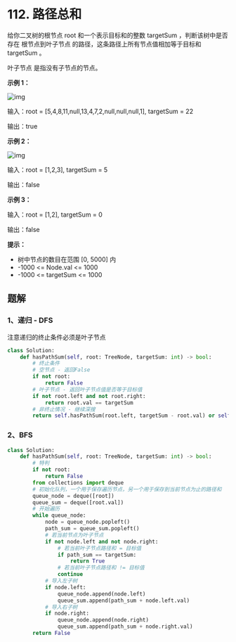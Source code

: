 # 112. 路径总和

给你二叉树的根节点 root 和一个表示目标和的整数 targetSum ，判断该树中是否存在 根节点到叶子节点 的路径，这条路径上所有节点值相加等于目标和 targetSum 。

叶子节点 是指没有子节点的节点。

 

**示例 1：**

![img](https://assets.leetcode.com/uploads/2021/01/18/pathsum1.jpg)

输入：root = [5,4,8,11,null,13,4,7,2,null,null,null,1], targetSum = 22

输出：true

**示例 2：**

![img](https://assets.leetcode.com/uploads/2021/01/18/pathsum2.jpg)

输入：root = [1,2,3], targetSum = 5

输出：false

**示例 3：**

输入：root = [1,2], targetSum = 0

输出：false

**提示：**

- 树中节点的数目在范围 [0, 5000] 内
- -1000 <= Node.val <= 1000
- -1000 <= targetSum <= 1000

## 题解

### 1、递归 - DFS

注意递归的终止条件必须是叶子节点

```python
class Solution:
    def hasPathSum(self, root: TreeNode, targetSum: int) -> bool:
        # 终止条件
        # 空节点 - 返回False
        if not root:
            return False
        # 叶子节点 - 返回叶子节点值是否等于目标值
        if not root.left and not root.right:
            return root.val == targetSum
        # 非终止情况 - 继续深搜
        return self.hasPathSum(root.left, targetSum - root.val) or self.hasPathSum(root.right, targetSum - root.val)
```



### 2、BFS

```python
class Solution:
    def hasPathSum(self, root: TreeNode, targetSum: int) -> bool:
        # 特判
        if not root:
            return False
        from collections import deque
        # 初始化队列，一个用于保存遍历节点，另一个用于保存到当前节点为止的路径和
        queue_node = deque([root])
        queue_sum = deque([root.val])
        # 开始遍历
        while queue_node:
            node = queue_node.popleft()
            path_sum = queue_sum.popleft()
            # 若当前节点为叶子节点
            if not node.left and not node.right:
                # 若当前叶子节点路径和 = 目标值
                if path_sum == targetSum:
                    return True
                # 若当前叶子节点路径和 != 目标值
                continue
            # 导入左子树
            if node.left:
                queue_node.append(node.left)
                queue_sum.append(path_sum + node.left.val)
            # 导入右子树
            if node.right:
                queue_node.append(node.right)
                queue_sum.append(path_sum + node.right.val)
        return False
```

